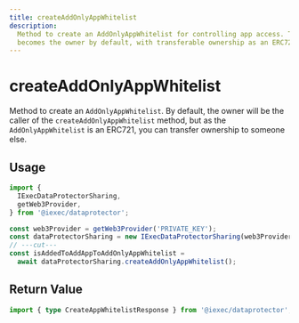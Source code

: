 ```yaml
---
title: createAddOnlyAppWhitelist
description:
  Method to create an AddOnlyAppWhitelist for controlling app access. The caller
  becomes the owner by default, with transferable ownership as an ERC721.
---
```


# createAddOnlyAppWhitelist <ChainNotSupportedBadge />

Method to create an `AddOnlyAppWhitelist`. By default, the owner will be the
caller of the `createAddOnlyAppWhitelist` method, but as the
`AddOnlyAppWhitelist` is an ERC721, you can transfer ownership to someone else.

## Usage

```ts twoslash
import {
  IExecDataProtectorSharing,
  getWeb3Provider,
} from '@iexec/dataprotector';

const web3Provider = getWeb3Provider('PRIVATE_KEY');
const dataProtectorSharing = new IExecDataProtectorSharing(web3Provider);
// ---cut---
const isAddedToAddAppToAddOnlyAppWhitelist =
  await dataProtectorSharing.createAddOnlyAppWhitelist();
```

## Return Value

```ts twoslash
import { type CreateAppWhitelistResponse } from '@iexec/dataprotector';
```

<script setup>
import ChainNotSupportedBadge from '@/components/ChainNotSupportedBadge.vue'
</script>
